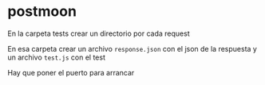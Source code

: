 # postmoon

En la carpeta tests crear un directorio por cada request

En esa carpeta crear un archivo `response.json` con el json de la respuesta y un archivo `test.js` con el test

Hay que poner el puerto para arrancar

